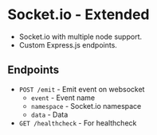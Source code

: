 # Socket.io - Extended

- Socket.io with multiple node support.
- Custom Express.js endpoints.

## Endpoints

- `POST /emit` - Emit event on websocket
  - `event` - Event name
  - `namespace` - Socket.io namespace
  - `data` - Data
- `GET /healthcheck` - For healthcheck

